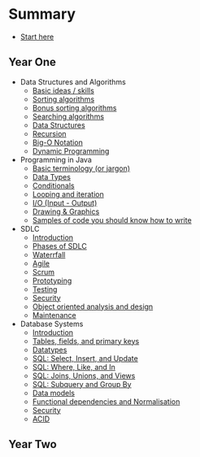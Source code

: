 # Summary

* [Start here](README.md)

## Year One

* Data Structures and Algorithms
  * [Basic ideas / skills](year-one/data-structures-and-algorithms/0*basic-ideas.md)
  * [Sorting algorithms](year-one/data-structures-and-algorithms/02-sorting-algorithms.md)
  * [Bonus sorting algorithms](year-one/data-structures-and-algorithms/03-bonus-algorithms.md)
  * [Searching algorithms](year-one/data-structures-and-algorithms/04-searching-algorithms.md)
  * [Data Structures](year-one/data-structures-and-algorithms/05-data-structures.md)
  * [Recursion](year-one/data-structures-and-algorithms/06-recursion.md)
  * [Big-O Notation](year-one/data-structures-and-algorithms/07-big-o-notation.md)
  * [Dynamic Programming](year-one/data-structures-and-algorithms/08-dynamic-programming.md)
* Programming in Java
  * [Basic terminology \(or jargon\)](year-one/programming-in-java/0*basic-terminology.md)
  * [Data Types](year-one/programming-in-java/02-data-types.md)
  * [Conditionals](year-one/programming-in-java/03-conditionals.md)
  * [Looping and iteration](year-one/programming-in-java/04-looping-and-iteration.md)
  * [I/O \(Input - Output\)](year-one/programming-in-java/05-io-input-and-output.md)
  * [Drawing & Graphics](year-one/programming-in-java/06-drawing-and-graphics.md)
  * [Samples of code you should know how to write](year-one/programming-in-java/07-sample-code.md)
* SDLC
  * [Introduction](year-one/system-development-life-cycle/01-introduction.md)
  * [Phases of SDLC](year-one/system-development-life-cycle/02-phases-of-sdlc.md)
  * [Waterrfall](year-one/system-development-life-cycle/03-waterfall.md)
  * [Agile](year-one/system-development-life-cycle/04-agile.md)
  * [Scrum](year-one/system-development-life-cycle/05-scrum.md)
  * [Prototyping](year-one/system-development-life-cycle/06-prototyping.md)
  * [Testing](year-one/system-development-life-cycle/07-testing.md)
  * [Security](year-one/system-development-life-cycle/08-security.md)
  * [Object oriented analysis and design](year-one/system-development-life-cycle/09-OO-analysis-and-design.md) 
  * [Maintenance](year-one/system-development-life-cycle/10-maintenance.md)
* Database Systems
  * [Introduction](year-one/database-systems/01-introduction.md)
  * [Tables, fields, and primary keys](year-one/database-systems/02-tables-fields-primary-keys.md)
  * [Datatypes](year-one/database-systems/03-datatypes.md)
  * [SQL: Select, Insert, and Update](year-one/database-systems/04-sql-select-insert-update.md)
  * [SQL: Where, Like, and In](year-one/database-systems/05-sql-where-like-in.md)
  * [SQL: Joins, Unions, and Views](year-one/database-systems/06-sql-joins-unions-views.md)
  * [SQL: Subquery and Group By](year-one/database-systems/07-subquery-group-by.md)
  * [Data models](year-one/database-systems/08-data-models.md)
  * [Functional dependencies and Normalisation](year-one/database-systems/09-functional-dependencies-normalisation.md)
  * [Security](year-one/database-systems/10-security.md)
  * [ACID](year-one/database-systems/11-acid.md)

## Year Two
